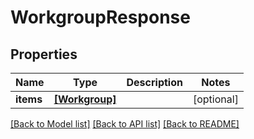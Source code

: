 # WorkgroupResponse


## Properties
Name | Type | Description | Notes
------------ | ------------- | ------------- | -------------
**items** | [**[Workgroup]**](Workgroup.md) |  | [optional] 

[[Back to Model list]](../README.md#documentation-for-models) [[Back to API list]](../README.md#documentation-for-api-endpoints) [[Back to README]](../README.md)


